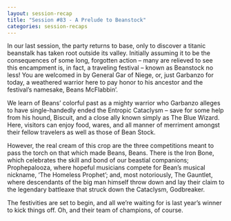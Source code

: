 ```yaml
---
layout: session-recap
title: "Session #83 - A Prelude to Beanstock"
categories: session-recaps
---
```


In our last session, the party returns to base, only to discover a titanic beanstalk has taken root outside its valley. Initially assuming it to be the consequences of some long, forgotten action – many are relieved to see this encampment is, in fact, a traveling festival – known as Beanstock no less! You are welcomed in by General Gar of Niege, or, just Garbanzo for today, a weathered warrior here to pay honor to his ancestor and the festival’s namesake, Beans McFlabbin’.

We learn of Beans’ colorful past as a mighty warrior who Garbanzo alleges to have single-handedly ended the Entropic Cataclysm – save for some help from his hound, Biscuit, and a close ally known simply as The Blue Wizard. Here, visitors can enjoy food, wares, and all manner of merriment amongst their fellow travelers as well as those of Bean Stock.

However, the real cream of this crop are the three competitions meant to pass the torch on that which made Beans, Beans. There is the Iron Bone, which celebrates the skill and bond of our beastial companions; Prophepalooza, where hopeful musicians compete for Bean’s musical nickname, ‘The Homeless Prophet’; and, most notoriously, The Gauntlet, where descendants of the big man himself throw down and lay their claim to the legendary battleaxe that struck down the Cataclysm, Godbreaker.

The festivities are set to begin, and all we’re waiting for is last year’s winner to kick things off. Oh, and their team of champions, of course.
